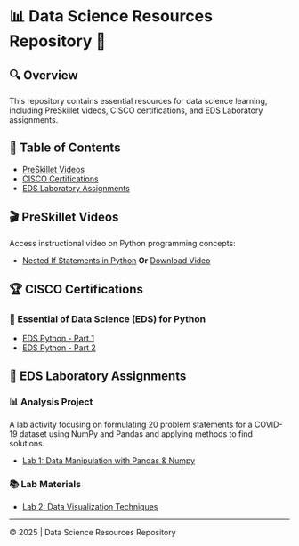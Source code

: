 # 📊 Data Science Resources Repository 🧪

## 🔍 Overview
This repository contains essential resources for data science learning, including PreSkillet videos, CISCO certifications, and EDS Laboratory assignments.

## 📑 Table of Contents
- [PreSkillet Videos](#preskillet-videos)
- [CISCO Certifications](#cisco-certifications)
- [EDS Laboratory Assignments](#eds-laboratory-assignments)

## 🎬 PreSkillet Videos
Access instructional video on Python programming concepts:
- [Nested If Statements in Python](https://preskilet.com/202401070026@mitaoe.ac.in)
**Or** [Download Video](assets/video/2025-04-14_23-49-24.mkv)

## 🏆 CISCO Certifications
### 🐍 Essential of Data Science (EDS) for Python
- [EDS Python - Part 1](#)
- [EDS Python - Part 2](#)

## 🧪 EDS Laboratory Assignments
### 📊 Analysis Project
A lab activity focusing on formulating 20 problem statements for a COVID-19 dataset using NumPy and Pandas and applying methods to find solutions.

- [Lab 1: Data Manipulation with Pandas & Numpy](assets/numpy_panda_activity/dataset.ipynb)

### 📚 Lab Materials
- [Lab 2: Data Visualization Techniques](assets/data_visualization/DV_Graphs_in_python.pdf)

---

© 2025 | Data Science Resources Repository